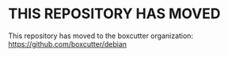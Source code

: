 THIS REPOSITORY HAS MOVED
=========================

This repository has moved to the boxcutter organization:
https://github.com/boxcutter/debian
